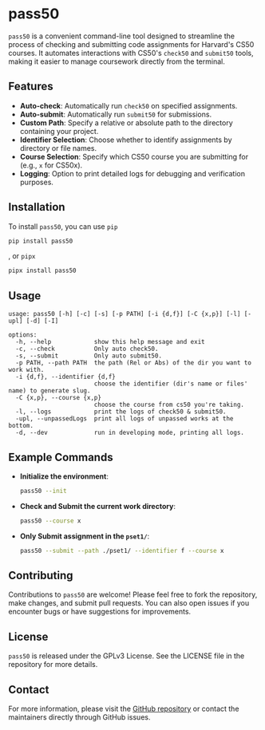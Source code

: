 # pass50

`pass50` is a convenient command-line tool designed to streamline the process of checking and submitting code assignments for Harvard's CS50 courses. It automates interactions with CS50's `check50` and `submit50` tools, making it easier to manage coursework directly from the terminal.

## Features

- **Auto-check**: Automatically run `check50` on specified assignments.
- **Auto-submit**: Automatically run `submit50` for submissions.
- **Custom Path**: Specify a relative or absolute path to the directory containing your project.
- **Identifier Selection**: Choose whether to identify assignments by directory or file names.
- **Course Selection**: Specify which CS50 course you are submitting for (e.g., `x` for CS50x).
- **Logging**: Option to print detailed logs for debugging and verification purposes.

## Installation

To install `pass50`, you can use `pip` 

```bash
pip install pass50
```
, or `pipx`

```bash
pipx install pass50
```


## Usage

```plaintext
usage: pass50 [-h] [-c] [-s] [-p PATH] [-i {d,f}] [-C {x,p}] [-l] [-upl] [-d] [-I]

options:
  -h, --help            show this help message and exit
  -c, --check           Only auto check50.
  -s, --submit          Only auto submit50.
  -p PATH, --path PATH  the path (Rel or Abs) of the dir you want to work with.
  -i {d,f}, --identifier {d,f}
                        choose the identifier (dir's name or files' name) to generate slug.
  -C {x,p}, --course {x,p}
                        choose the course from cs50 you're taking.
  -l, --logs            print the logs of check50 & submit50.
  -upl, --unpassedLogs  print all logs of unpassed works at the bottom.
  -d, --dev             run in developing mode, printing all logs.
```

## Example Commands

- **Initialize the environment**:
  ```bash
  pass50 --init
  ```
- **Check and Submit the current work directory**:
  ```bash
  pass50 --course x
  ```
- **Only Submit assignment in the `pset1/`**:
  ```bash
  pass50 --submit --path ./pset1/ --identifier f --course x
  ```

## Contributing

Contributions to `pass50` are welcome! Please feel free to fork the repository, make changes, and submit pull requests. You can also open issues if you encounter bugs or have suggestions for improvements.

## License

`pass50` is released under the GPLv3 License. See the LICENSE file in the repository for more details.

## Contact

For more information, please visit the [GitHub repository](https://github.com/zivmax/pass50) or contact the maintainers directly through GitHub issues.
